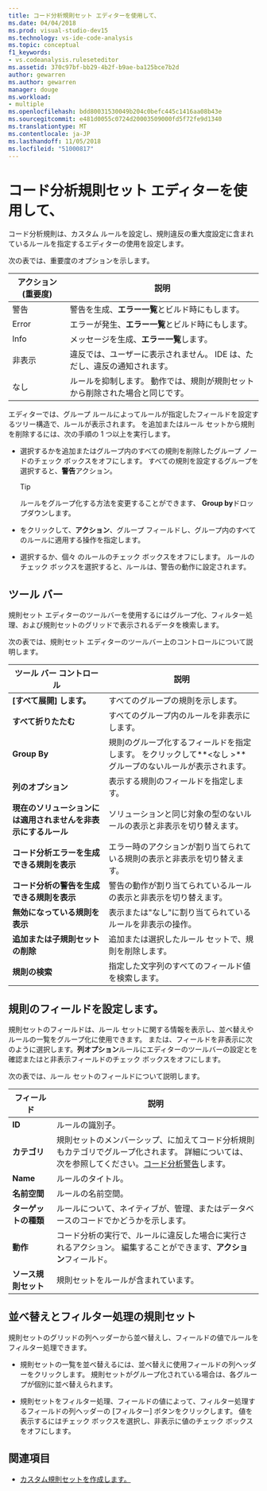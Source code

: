 ```yaml
---
title: コード分析規則セット エディターを使用して、
ms.date: 04/04/2018
ms.prod: visual-studio-dev15
ms.technology: vs-ide-code-analysis
ms.topic: conceptual
f1_keywords:
- vs.codeanalysis.ruleseteditor
ms.assetid: 370c97bf-bb29-4b2f-b9ae-ba125bce7b2d
author: gewarren
ms.author: gewarren
manager: douge
ms.workload:
- multiple
ms.openlocfilehash: bdd80031530049b204c0befc445c1416aa08b43e
ms.sourcegitcommit: e481d0055c0724d20003509000fd5f72fe9d1340
ms.translationtype: MT
ms.contentlocale: ja-JP
ms.lasthandoff: 11/05/2018
ms.locfileid: "51000817"
---
```

# <a name="use-the-code-analysis-rule-set-editor"></a>コード分析規則セット エディターを使用して、

コード分析規則は、カスタム ルールを設定し、規則違反の重大度設定に含まれているルールを指定するエディターの使用を設定します。

次の表では、重要度のオプションを示します。

|アクション (重要度)|説明|
|-|-|
|警告|警告を生成、**エラー一覧**とビルド時にもします。|
|Error|エラーが発生、**エラー一覧**とビルド時にもします。|
|Info|メッセージを生成、**エラー一覧**します。|
|非表示|違反では、ユーザーに表示されません。 IDE は、ただし、違反の通知されます。|
|なし|ルールを抑制します。 動作では、規則が規則セットから削除された場合と同じです。|

エディターでは、グループ ルールによってルールが指定したフィールドを設定するツリー構造で、ルールが表示されます。 を追加またはルール セットから規則を削除するには、次の手順の 1 つ以上を実行します。

- 選択するかを追加またはグループ内のすべての規則を削除したグループ ノードのチェック ボックスをオフにします。 すべての規則を設定するグループを選択すると、**警告**アクション。

   > [!TIP]
   > ルールをグループ化する方法を変更することができます、 **Group by**ドロップダウンします。

- をクリックして、**アクション**、グループ フィールドし、グループ内のすべてのルールに適用する操作を指定します。

- 選択するか、個々 のルールのチェック ボックスをオフにします。 ルールのチェック ボックスを選択すると、ルールは、警告の動作に設定されます。

## <a name="toolbar"></a>ツール バー

規則セット エディターのツールバーを使用するにはグループ化、フィルター処理、および規則セットのグリッドで表示されるデータを検索します。

次の表では、規則セット エディターのツールバー上のコントロールについて説明します。

|ツール バー コントロール|説明|
|---------------------|-----------------|
|**[すべて展開] します。**|すべてのグループの規則を示します。|
|**すべて折りたたむ**|すべてのグループ内のルールを非表示にします。|
|**Group By**|規則のグループ化するフィールドを指定します。 をクリックして**\<なし >** グループのないルールが表示されます。|
|**列のオプション**|表示する規則のフィールドを指定します。|
|**現在のソリューションには適用されませんを非表示にするルール**|ソリューションと同じ対象の型のないルールの表示と非表示を切り替えます。|
|**コード分析エラーを生成できる規則を表示**|エラー時のアクションが割り当てられている規則の表示と非表示を切り替えます。|
|**コード分析の警告を生成できる規則を表示**|警告の動作が割り当てられているルールの表示と非表示を切り替えます。|
|**無効になっている規則を表示**|表示または"なし"に割り当てられているルールを非表示の操作。|
|**追加または子規則セットの削除**|追加または選択したルール セットで、規則を削除します。|
|**規則の検索**|指定した文字列のすべてのフィールド値を検索します。|

## <a name="rule-set-fields"></a>規則のフィールドを設定します。

規則セットのフィールドは、ルール セットに関する情報を表示し、並べ替えやルールの一覧をグループ化に使用できます。 または、フィールドを非表示に次のように選択します。**列オプション**ルールにエディターのツールバーの設定とを確認またはと非表示フィールドのチェック ボックスをオフにします。

次の表では、ルール セットのフィールドについて説明します。

|フィールド|説明|
|-----------|-----------------|
|**ID**|ルールの識別子。|
|**カテゴリ**|規則セットのメンバーシップ、に加えてコード分析規則もカテゴリでグループ化されます。 詳細については、次を参照してください。[コード分析警告](../code-quality/code-analysis-for-managed-code-warnings.md)します。|
|**Name**|ルールのタイトル。|
|**名前空間**|ルールの名前空間。|
|**ターゲットの種類**|ルールについて、ネイティブが、管理、またはデータベースのコードでかどうかを示します。|
|**動作**|コード分析の実行で、ルールに違反した場合に実行されるアクション。 編集することができます、**アクション**フィールド。|
|**ソース規則セット**|規則セットをルールが含まれています。|

## <a name="sort-and-filter-rule-sets"></a>並べ替えとフィルター処理の規則セット

規則セットのグリッドの列ヘッダーから並べ替えし、フィールドの値でルールをフィルター処理できます。

- 規則セットの一覧を並べ替えるには、並べ替えに使用フィールドの列ヘッダーをクリックします。 規則セットがグループ化されている場合は、各グループが個別に並べ替えられます。

- 規則セットをフィルター処理、フィールドの値によって、フィルター処理するフィールドの列ヘッダーの [フィルター] ボタンをクリックします。 値を表示するにはチェック ボックスを選択し、非表示に値のチェック ボックスをオフにします。

## <a name="see-also"></a>関連項目

- [カスタム規則セットを作成します。](../code-quality/how-to-create-a-custom-rule-set.md)
